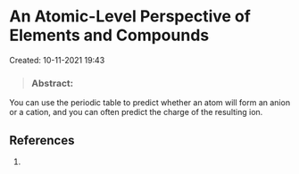 # An Atomic-Level Perspective of Elements and Compounds
Created: 10-11-2021 19:43

> ### **Abstract:**

You can use the periodic table to predict whether an atom will form an anion or a cation, and you can often predict the charge of the resulting ion.



## References
1. 